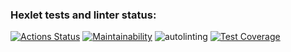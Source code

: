 ### Hexlet tests and linter status:
[![Actions Status](https://github.com/Valentino-vada/frontend-project-lvl2/workflows/hexlet-check/badge.svg)](https://github.com/Valentino-vada/frontend-project-lvl2/actions)
[![Maintainability](https://api.codeclimate.com/v1/badges/d6a88b164af7495b24d3/maintainability)](https://codeclimate.com/github/Valentino-vada/frontend-project-lvl2/maintainability)
![autolinting](https://github.com/Valentino-vada/frontend-project-lvl2/workflows/autolinting/badge.svg)
[![Test Coverage](https://api.codeclimate.com/v1/badges/d6a88b164af7495b24d3/test_coverage)](https://codeclimate.com/github/Valentino-vada/frontend-project-lvl2/test_coverage)